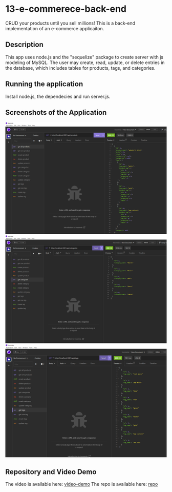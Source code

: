 # 13-e-commerece-back-end
CRUD your products until you sell millions! This is a back-end implementation of an e-commerce applicaiton. 


## Description
This app uses node.js and the "sequelize" package to create server with js modeling of MySQL.
The user may create, read, update, or delete entries in the database, which includes tables for products, tags, and categories. 

## Running the application
Install node.js, the dependecies and run server.js.

## Screenshots of the Application

![Screenshot of the get products](./images/products.png)
![Screenshot of the categories](./images/categories.png)
![Screenshot of the tags](./images/tags.png)


## Repository and Video Demo

The video is available here: [video-demo](https://youtu.be/130txMRfksE)
The repo is available here: [repo](https://github.com/cristino4/13-e-commerce-back-end)

